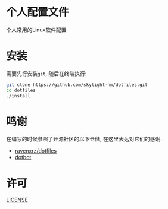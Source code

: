 # 个人配置文件

个人常用的Linux软件配置

# 安装

需要先行安装`git`, 随后在终端执行: 
```bash
git clone https://github.com/skylight-hm/dotfiles.git
cd dotfiles
./install
```

# 鸣谢
在编写的时候参照了开源社区的以下仓储, 在这里表达对它们的感谢.

- [ravenxrz/dotfiles](https://github.com/ravenxrz/dotfiles.git)
- [dotbot](https://github.com/anishathalye/dotbot)


# 许可
[LICENSE](LICENSE.md)